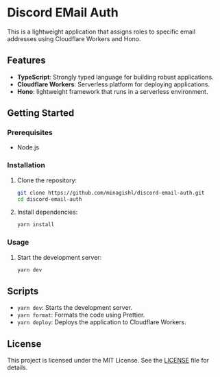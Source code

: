# Discord EMail Auth

This is a lightweight application that assigns roles to specific email addresses using Cloudflare Workers and Hono.

## Features

- **TypeScript**: Strongly typed language for building robust applications.
- **Cloudflare Workers**: Serverless platform for deploying applications.
- **Hono**: lightweight framework that runs in a serverless environment.

## Getting Started

### Prerequisites

- Node.js

### Installation

1. Clone the repository:

   ```sh
   git clone https://github.com/minagishl/discord-email-auth.git
   cd discord-email-auth
   ```

2. Install dependencies:
   ```sh
   yarn install
   ```

### Usage

1. Start the development server:

   ```sh
   yarn dev
   ```

## Scripts

- `yarn dev`: Starts the development server.
- `yarn format`: Formats the code using Prettier.
- `yarn deploy`: Deploys the application to Cloudflare Workers.

## License

This project is licensed under the MIT License. See the [LICENSE](./LICENSE) file for details.